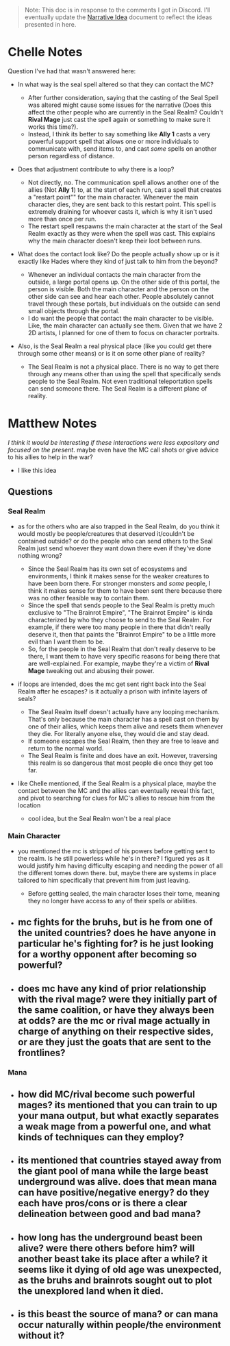 
> Note: This doc is in response to the comments I got in Discord. I'll eventually update the [Narrative Idea](<../../Narrative Idea.md>) document to reflect the ideas presented in here.

# Chelle Notes

Question I've had that wasn't answered here:

- In what way is the seal spell altered so that they can contact the MC?
	- After further consideration, saying that the casting of the Seal Spell was altered might cause some issues for the narrative (Does this affect the other people who are currently in the Seal Realm? Couldn't **Rival Mage** just cast the spell again or something to make sure it works this time?).
	- Instead, I think its better to say something like **Ally 1** casts a very powerful support spell that allows one or more individuals to communicate with, send items to, and cast _some_ spells on another person regardless of distance.

- Does that adjustment contribute to why there is a loop?
	- Not directly, no. The communication spell allows another one of the allies (Not **Ally 1**) to, at the start of each run, cast a spell that creates a "restart point"" for the main character. Whenever the main character dies, they are sent back to this restart point. This spell is extremely draining for whoever casts it, which is why it isn't used more than once per run.
	- The restart spell respawns the main character at the start of the Seal Realm exactly as they were when the spell was cast. This explains why the main character doesn't keep their loot between runs.

- What does the contact look like? Do the people actually show up or is it exactly like Hades where they kind of just talk to him from the beyond?
	- Whenever an individual contacts the main character from the outside, a large portal opens up. On the other side of this portal, the person is visible. Both the main character and the person on the other side can see and hear each other. People absolutely cannot travel through these portals, but individuals on the outside can send small objects through the portal.
	- I do want the people that contact the main character to be visible. Like, the main character can actually see them. Given that we have 2 2D artists, I planned for one of them to focus on character portraits.

- Also, is the Seal Realm a real physical place (like you could get there through some other means) or is it on some other plane of reality?
	- The Seal Realm is not a physical place. There is no way to get there through any means other than using the spell that specifically sends people to the Seal Realm. Not even traditional teleportation spells can send someone there. The Seal Realm is a different plane of reality.

# Matthew Notes

_I think it would be interesting if these interactions were less expository and focused on the present_. maybe even have the MC call shots or give advice to his allies to help in the war?
- I like this idea

## Questions

### Seal Realm
- as for the others who are also trapped in the Seal Realm, do you think it would mostly be people/creatures that deserved it/couldn't be contained outside? or do the people who can send others to the Seal Realm just send whoever they want down there even if they've done nothing wrong?
	- Since the Seal Realm has its own set of ecosystems and environments, I think it makes sense for the weaker creatures to have been born there. For stronger monsters and _some_ people, I think it makes sense for them to have been sent there because there was no other feasible way to contain them.
	- Since the spell that sends people to the Seal Realm is pretty much exclusive to "The Brainrot Empire", "The Brainrot Empire" is kinda characterized by who they choose to send to the Seal Realm. For example, if there were too many people in there that didn't really deserve it, then that paints the "Brainrot Empire" to be a little more evil than I want them to be.
	- So, for the people in the Seal Realm that don't really deserve to be there, I want them to have very specific reasons for being there that are well-explained. For example, maybe they're a victim of **Rival Mage** tweaking out and abusing their power.

- if loops are intended, does the mc get sent right back into the Seal Realm after he escapes? is it actually a prison with infinite layers of seals?
	- The Seal Realm itself doesn't actually have any looping mechanism. That's only because the main character has a spell cast on them by one of their allies, which keeps them alive and resets them whenever they die. For literally anyone else, they would die and stay dead.
	- If someone escapes the Seal Realm, then they are free to leave and return to the normal world.
	- The Seal Realm is finite and does have an exit. However, traversing this realm is so dangerous that most people die once they get too far.

- like Chelle mentioned, if the Seal Realm is a physical place, maybe the contact between the MC and the allies can eventually reveal this fact, and pivot to searching for clues for MC's allies to rescue him from the location
	- cool idea, but the Seal Realm won't be a real place

### Main Character
- you mentioned the mc is stripped of his powers before getting sent to the realm. Is he still powerless while he's in there? I figured yes as it would justify him having difficulty escaping and needing the power of all the different tomes down there. but, maybe there are systems in place tailored to him specifically that prevent him from just leaving.
	- Before getting sealed, the main character loses their tome, meaning they no longer have access to any of their spells or abilities.

- mc fights for the bruhs, but is he from one of the united countries? does he have anyone in particular he's fighting for? is he just looking for a worthy opponent after becoming so powerful?
	-

- does mc have any kind of prior relationship with the rival mage? were they initially part of the same coalition, or have they always been at odds? are the mc or rival mage actually in charge of anything on their respective sides, or are they just the goats that are sent to the frontlines?
	-

### Mana
- how did MC/rival become such powerful mages? its mentioned that you can train to up your mana output, but what exactly separates a weak mage from a powerful one, and what kinds of techniques can they employ?
	-

- its mentioned that countries stayed away from the giant pool of mana while the large beast underground was alive. does that mean mana can have positive/negative energy? do they each have pros/cons or is there a clear delineation between good and bad mana?
	-

- how long has the underground beast been alive? were there others before him? will another beast take its place after a while? it seems like it dying of old age was unexpected, as the bruhs and brainrots sought out to plot the unexplored land when it died.
	-

- is this beast the source of mana? or can mana occur naturally within people/the environment without it?
	-
